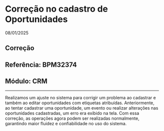 # Correção no cadastro de Oportunidades
08/01/2025
## Correção
## Referência: BPM32374
## Módulo: CRM
***

Realizamos um ajuste no sistema para corrigir um problema ao cadastrar e também ao editar oportunidades com etiquetas atribuídas. Anteriormente, ao tentar cadastrar uma oportunidade, um evento ou realizar alterações nas oportunidades cadastradas, um erro era exibido na tela. Com essa correção, as operações agora podem ser realizadas normalmente, garantindo maior fluidez e confiabilidade no uso do sistema.